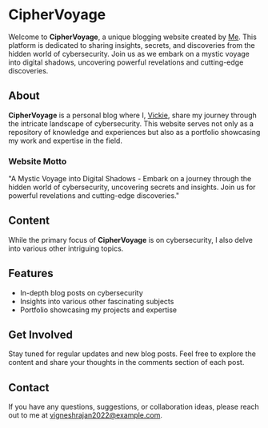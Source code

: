 # CipherVoyage

Welcome to **CipherVoyage**, a unique blogging website created by [Me](https://github.com/vickie-ks). This platform is dedicated to sharing insights, secrets, and discoveries from the hidden world of cybersecurity. Join us as we embark on a mystic voyage into digital shadows, uncovering powerful revelations and cutting-edge discoveries.

## About

**CipherVoyage** is a personal blog where I, [Vickie](https://github.com/vickie-ks), share my journey through the intricate landscape of cybersecurity. This website serves not only as a repository of knowledge and experiences but also as a portfolio showcasing my work and expertise in the field.

### Website Motto

"A Mystic Voyage into Digital Shadows - Embark on a journey through the hidden world of cybersecurity, uncovering secrets and insights. Join us for powerful revelations and cutting-edge discoveries."

## Content

While the primary focus of **CipherVoyage** is on cybersecurity, I also delve into various other intriguing topics.

## Features

- In-depth blog posts on cybersecurity
- Insights into various other fascinating subjects
- Portfolio showcasing my projects and expertise

## Get Involved

Stay tuned for regular updates and new blog posts. Feel free to explore the content and share your thoughts in the comments section of each post.

## Contact

If you have any questions, suggestions, or collaboration ideas, please reach out to me at [vigneshrajan2022@example.com](mailto:vigneshrajan2022@example.com).